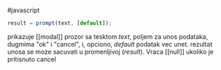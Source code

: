 #javascript 
```javascript
result = prompt(text, [default]);
```
prikazuje [[modal]] prozor sa tesktom *text*, poljem za unos podataka, dugmima "ok" i "cancel", i, opciono, *default* podatak vec unet. rezultat unosa se moze sacuvati u promenljivoj (*result*). Vraca [[null]] ukoliko je pritisnuto cancel